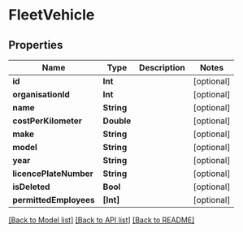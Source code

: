 # FleetVehicle

## Properties
Name | Type | Description | Notes
------------ | ------------- | ------------- | -------------
**id** | **Int** |  | [optional] 
**organisationId** | **Int** |  | [optional] 
**name** | **String** |  | [optional] 
**costPerKilometer** | **Double** |  | [optional] 
**make** | **String** |  | [optional] 
**model** | **String** |  | [optional] 
**year** | **String** |  | [optional] 
**licencePlateNumber** | **String** |  | [optional] 
**isDeleted** | **Bool** |  | [optional] 
**permittedEmployees** | **[Int]** |  | [optional] 

[[Back to Model list]](../README.md#documentation-for-models) [[Back to API list]](../README.md#documentation-for-api-endpoints) [[Back to README]](../README.md)


